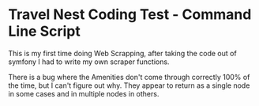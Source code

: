 # Travel Nest Coding Test - Command Line Script

This is my first time doing Web Scrapping, after taking the code out of symfony I had to write my own scraper functions.

There is a bug where the Amenities don't come through correctly 100% of the time, but I can't figure out why.  They appear to return as a 
single node in some cases and in multiple nodes in others.
